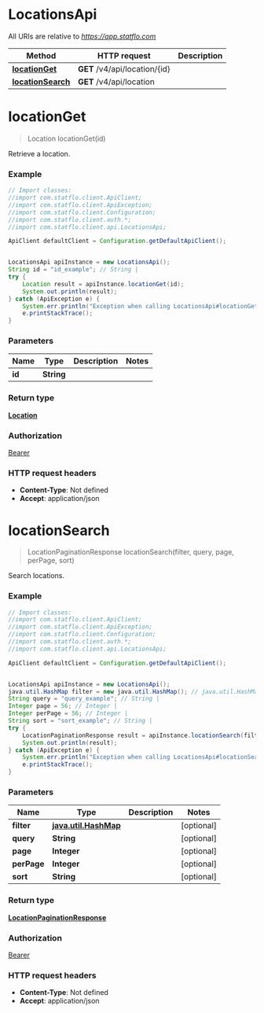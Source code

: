 # LocationsApi

All URIs are relative to *https://app.statflo.com*

Method | HTTP request | Description
------------- | ------------- | -------------
[**locationGet**](LocationsApi.md#locationGet) | **GET** /v4/api/location/{id} | 
[**locationSearch**](LocationsApi.md#locationSearch) | **GET** /v4/api/location | 

<a name="locationGet"></a>
# **locationGet**
> Location locationGet(id)



Retrieve a location.

### Example
```java
// Import classes:
//import com.statflo.client.ApiClient;
//import com.statflo.client.ApiException;
//import com.statflo.client.Configuration;
//import com.statflo.client.auth.*;
//import com.statflo.client.api.LocationsApi;

ApiClient defaultClient = Configuration.getDefaultApiClient();


LocationsApi apiInstance = new LocationsApi();
String id = "id_example"; // String | 
try {
    Location result = apiInstance.locationGet(id);
    System.out.println(result);
} catch (ApiException e) {
    System.err.println("Exception when calling LocationsApi#locationGet");
    e.printStackTrace();
}
```

### Parameters

Name | Type | Description  | Notes
------------- | ------------- | ------------- | -------------
 **id** | **String**|  |

### Return type

[**Location**](Location.md)

### Authorization

[Bearer](../README.md#Bearer)

### HTTP request headers

 - **Content-Type**: Not defined
 - **Accept**: application/json

<a name="locationSearch"></a>
# **locationSearch**
> LocationPaginationResponse locationSearch(filter, query, page, perPage, sort)



Search locations.

### Example
```java
// Import classes:
//import com.statflo.client.ApiClient;
//import com.statflo.client.ApiException;
//import com.statflo.client.Configuration;
//import com.statflo.client.auth.*;
//import com.statflo.client.api.LocationsApi;

ApiClient defaultClient = Configuration.getDefaultApiClient();


LocationsApi apiInstance = new LocationsApi();
java.util.HashMap filter = new java.util.HashMap(); // java.util.HashMap | 
String query = "query_example"; // String | 
Integer page = 56; // Integer | 
Integer perPage = 56; // Integer | 
String sort = "sort_example"; // String | 
try {
    LocationPaginationResponse result = apiInstance.locationSearch(filter, query, page, perPage, sort);
    System.out.println(result);
} catch (ApiException e) {
    System.err.println("Exception when calling LocationsApi#locationSearch");
    e.printStackTrace();
}
```

### Parameters

Name | Type | Description  | Notes
------------- | ------------- | ------------- | -------------
 **filter** | [**java.util.HashMap**](.md)|  | [optional]
 **query** | **String**|  | [optional]
 **page** | **Integer**|  | [optional]
 **perPage** | **Integer**|  | [optional]
 **sort** | **String**|  | [optional]

### Return type

[**LocationPaginationResponse**](LocationPaginationResponse.md)

### Authorization

[Bearer](../README.md#Bearer)

### HTTP request headers

 - **Content-Type**: Not defined
 - **Accept**: application/json

